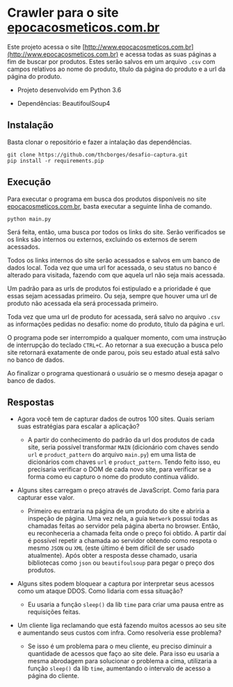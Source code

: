 # Crawler para o site [epocacosmeticos.com.br](https://www.epocacosmeticos.com.br)

Este projeto acessa o site [http://www.epocacosmeticos.com.br](http://www.epocacosmeticos.com.br)
e acessa todas as suas páginas a fim de buscar por produtos. Estes serão salvos em 
um arquivo `.csv` com campos relativos ao nome do produto, título da página do 
produto e a url da página do produto.


- Projeto desenvolvido em Python 3.6

- Dependências: BeautifoulSoup4

## Instalação
Basta clonar o repositório e fazer a intalação das dependências.
```commandline
git clone https://github.com/thcborges/desafio-captura.git
pip install -r requirements.pip
```

## Execução
Para executar o programa em busca dos produtos disponíveis no site 
[epocacosmeticos.com.br](https://www.epocacosmeticos.com.br), basta executar a 
seguinte linha de comando.
```commandline
python main.py
```
Será feita, então, uma busca por todos os links do site. Serão verificados se
os links são internos ou externos, excluindo os externos de serem acessados.

Todos os links internos do site serão acessados e salvos em um banco de dados 
local. Toda vez que uma url for acessada, o seu status no banco é alterado 
para visitada, fazendo com que aquela url não seja mais acessada.

Um padrão para as urls de produtos foi estipulado e a prioridade é que essas 
sejam acessadas primeiro. Ou seja, sempre que houver uma url de produto não 
acessada ela será processada primeiro.

Toda vez que uma url de produto for acessada, será salvo no arquivo `.csv` as 
informações pedidas no desafio: nome do produto, título da página e url.

O programa pode ser interrompido a qualquer momento, com uma instrução de 
interrupção do teclado `CTRL+C`. Ao retornar a sua execução a busca pelo site 
retornará exatamente de onde parou, pois seu estado atual está salvo no banco 
de dados.

 Ao finalizar o programa questionará o usuário se o mesmo deseja apagar o 
 banco de dados.
 
 
 ## Respostas
 - Agora você tem de capturar dados de outros 100 sites. Quais seriam suas 
 estratégias para escalar a aplicação?
    
    - A partir do conhecimento do padrão da url dos produtos de cada site,
    seria possível transformar `MAIN` (dicionário com chaves sendo `url` e 
    `product_pattern` do arquivo `main.py`) em uma lista de dicionários com
     chaves  `url` e `product_pattern`. 
     Tendo feito isso, eu precisaria verificar o DOM de cada novo site, para 
     verificar se a forma como eu capturo o nome do produto continua válido.

 - Alguns sites carregam o preço através de JavaScript. Como faria para
 capturar esse valor.
 
    - Primeiro eu entraria na página de um produto do site e abriria a 
    inspeção de página. Uma vez nela, a guia `Network` possui todas as 
    chamadas feitas ao servidor pela página aberta no browser. Então,
    eu reconheceria a chamada feita onde o preço foi obtido. A partir daí
    é possível repetir a chamada ao servidor obtendo como respota o mesmo `JSON`
    ou `XML` (este último é bem difícil de ser usado atualmente). Após obter
    a resposta desse chamado, usaria bibliotecas como `json` ou `beautifoulsoup`
    para pegar o preço dos produtos.
    
 - Alguns sites podem bloquear a captura por interpretar seus acessos como um 
 ataque DDOS. Como lidaria com essa situação?
 
    - Eu usaria a função `sleep()` da lib `time` para criar uma pausa entre as 
    requisições feitas.
    
 - Um cliente liga reclamando que está fazendo muitos acessos ao seu site e 
 aumentando seus custos com infra. Como resolveria esse problema?
 
    - Se isso é um problema para o meu cliente, eu preciso diminuir a quantidade
    de acessos que faço ao site dele. Para isso eu usaria a mesma abrodagem para
    solucionar o problema a cima, utilizaria a função `sleep()` da lib `time`, 
    aumentando o intervalo de acesso a página do cliente. 
    
